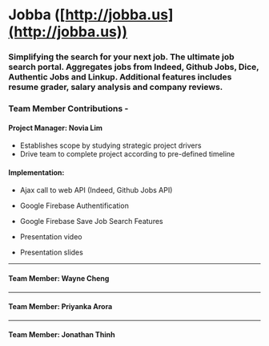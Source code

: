 # Jobba ([http://jobba.us](http://jobba.us))
### Simplifying the search for your next job. The ultimate job search portal. Aggregates jobs from Indeed, Github Jobs, Dice, Authentic Jobs and Linkup. Additional features includes resume grader, salary analysis and company reviews. 

### Team Member Contributions - 

#### Project Manager: Novia Lim

* Establishes scope by studying strategic project drivers
* Drive team to complete project according to pre-defined timeline 

#### Implementation:

* Ajax call to web API (Indeed, Github Jobs API)
    
* Google Firebase Authentification
    
* Google Firebase Save Job Search Features

* Presentation video

* Presentation slides

- - -

#### Team Member: Wayne Cheng

- - -

#### Team Member: Priyanka Arora

- - -

#### Team Member: Jonathan Thinh





   
	

